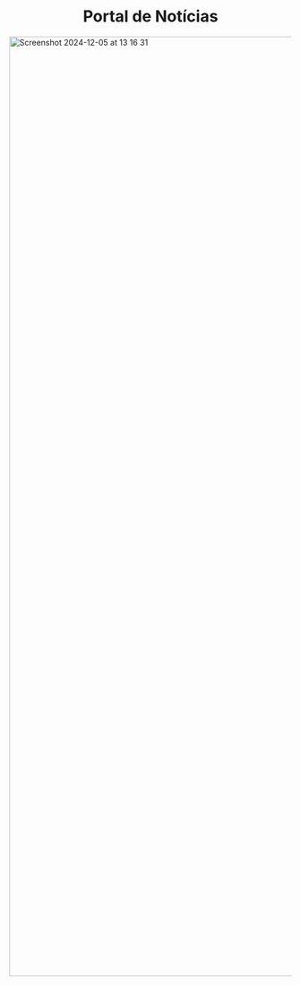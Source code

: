 <h1 align="center">Portal de Notícias</h1>


<img width="1679" alt="Screenshot 2024-12-05 at 13 16 31" src="https://github.com/user-attachments/assets/9e131b60-e817-4eaf-a269-c4ddde1b340f">
